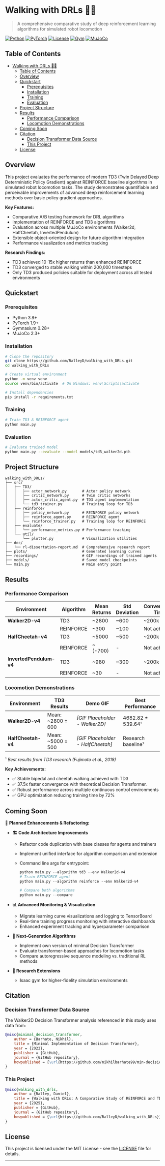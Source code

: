 # Walking with DRLs 🚶‍♂️

> A comprehensive comparative study of deep reinforcement learning algorithms for simulated robot locomotion

[![Python](https://img.shields.io/badge/python-3.8+-blue.svg)](https://www.python.org/downloads/)
[![PyTorch](https://img.shields.io/badge/PyTorch-1.9+-red.svg)](https://pytorch.org/)
[![License](https://img.shields.io/badge/license-MIT-green.svg)](LICENSE)
[![Gym](https://img.shields.io/badge/Gymnasium-0.28+-orange.svg)](https://gymnasium.farama.org/)
[![MuJoCo](https://img.shields.io/badge/MuJoCo-2.3+-purple.svg)](https://github.com/deepmind/mujoco)

## Table of Contents

- [Walking with DRLs 🚶‍♂️](#walking-with-drls-️)
  - [Table of Contents](#table-of-contents)
  - [Overview](#overview)
  - [Quickstart](#quickstart)
    - [Prerequisites](#prerequisites)
    - [Installation](#installation)
    - [Training](#training)
    - [Evaluation](#evaluation)
  - [Project Structure](#project-structure)
  - [Results](#results)
    - [Performance Comparison](#performance-comparison)
    - [Locomotion Demonstrations](#locomotion-demonstrations)
  - [Coming Soon](#coming-soon)
  - [Citation](#citation)
    - [Decision Transformer Data Source](#decision-transformer-data-source)
    - [This Project](#this-project)
  - [License](#license)

## Overview

This project evaluates the performance of modern TD3 (Twin Delayed Deep Deterministic Policy Gradient) against REINFORCE baseline algorithms in simulated robot locomotion tasks. The study demonstrates quantifiable and perceivable improvements of advanced deep reinforcement learning methods over basic policy gradient approaches.

**Key Features:**
- Comparative A/B testing framework for DRL algorithms
- Implementation of REINFORCE and TD3 algorithms
- Evaluation across multiple MuJoCo environments (Walker2d, HalfCheetah, InvertedPendulum)
- Extensible object-oriented design for future algorithm integration
- Performance visualization and metrics tracking

**Research Findings:**
- TD3 achieved 10-15x higher returns than enhanced REINFORCE
- TD3 converged to stable walking within 200,000 timesteps
- Only TD3 produced policies suitable for deployment across all tested environments

## Quickstart

### Prerequisites

- Python 3.8+
- PyTorch 1.9+
- Gymnasium 0.28+
- MuJoCo 2.3+

### Installation

```bash
# Clone the repository
git clone https://github.com/RalleyD/walking_with_DRLs.git
cd walking_with_DRLs

# Create virtual environment
python -m venv venv
source venv/bin/activate  # On Windows: venv\Scripts\activate

# Install dependencies
pip install -r requirements.txt
```

### Training

```bash
# Train TD3 & REINFORCE agent
python main.py 
```

### Evaluation

```bash
# Evaluate trained model
python main.py --evaluate --model models/td3_walker2d.pth
```

## Project Structure

```
walking_with_DRLs/
├── src/
│   ├── TD3/
│   │   ├── actor_network.py       # Actor policy network
│   │   ├── critic_network.py      # Twin critic networks
│   │   ├── actor_critic_agent.py  # TD3 agent implementation
│   │   └── td3_trainer.py         # Training loop for TD3
│   ├── reinforce/
│   │   ├── policy_network.py      # REINFORCE policy network
│   │   ├── reinforce_agent.py     # REINFORCE agent
│   │   └── reinforce_trainer.py   # Training loop for REINFORCE
│   ├── evaluate/
│   │   └── performance_metrics.py # Performance tracking
│   └── util/
│       └── plotter.py             # Visualization utilities
├── doc/
│   └── rl-dissertation-report.md  # Comprehensive research report
├── plots/                         # Generated learning curves
├── recordings/                    # GIF recordings of trained agents
├── models/                        # Saved model checkpoints
└── main.py                        # Main entry point
```

## Results

### Performance Comparison

| Environment | Algorithm | Mean Returns | Std Deviation | Convergence Time | Stable Solution |
|-------------|-----------|--------------|---------------|------------------|-----------------|
| **Walker2D-v4** | TD3 | ~2800 | ~600 | ~200k steps | ✅ Yes |
| | REINFORCE | ~300 | ~100 | Not achieved | ❌ No |
| **HalfCheetah-v4** | TD3 | ~5000 | ~500 | ~200k steps | ✅ Yes |
| | REINFORCE | ~(-700) | - | Not achieved | ❌ No |
| **InvertedPendulum-v4** | TD3 | ~980 | ~300 | ~200k steps | ✅ Yes |
| | REINFORCE | ~30 | - | Not achieved | ❌ No |

### Locomotion Demonstrations

| Environment | TD3 Results | Demo GIF | Best Performance |
|-------------|-------------|----------|------------------|
| **Walker2D-v4** | Mean: ~2800 ± 600 | *[GIF Placeholder - Walker2D]* | 4682.82 ± 539.64¹ |
| **HalfCheetah-v4** | Mean: ~5000 ± 500 | *[GIF Placeholder - HalfCheetah]* | Research baseline¹ |

¹ *Best results from TD3 research (Fujimoto et al., 2018)*

**Key Achievements:**

- ✅ Stable bipedal and cheetah walking achieved with TD3
- ✅ 37.5x faster convergence with theoretical Decision Transformer.
- ✅ Robust performance across multiple continuous control environments
- ✅ GPU optimization reducing training time by 72%

## Coming Soon

🚧 **Planned Enhancements & Refactoring:**

- **🏗️ Code Architecture Improvements**
  - Refactor code duplication with base classes for agents and trainers
  - Implement unified interface for algorithm comparison and extension
  - Command line args for entrypoint:
  
    ```python
    python main.py --algorithm td3 --env Walker2d-v4
    # Train REINFORCE agent
    python main.py --algorithm reinforce --env Walker2d-v4

    # Compare both algorithms
    python main.py --compare
    ```

- **📊 Advanced Monitoring & Visualization**
  - Migrate learning curve visualizations and logging to TensorBoard
  - Real-time training progress monitoring with interactive dashboards
  - Enhanced experiment tracking and hyperparameter comparison

- **🤖 Next-Generation Algorithms**
  - Implement own version of minimal Decision Transformer
  - Evaluate transformer-based approaches for locomotion tasks
  - Compare autoregressive sequence modeling vs. traditional RL methods

- **🔬 Research Extensions**
  - Isaac gym for higher-fidelity simulation environments
  

## Citation

### Decision Transformer Data Source

The Walker2D Decision Transformer analysis referenced in this study uses data from:

```bibtex
@misc{minimal_decision_transformer,
    author = {Barhate, Nikhil},
    title = {Minimal Implementation of Decision Transformer},
    year = {2022},
    publisher = {GitHub},
    journal = {GitHub repository},
    howpublished = {\url{https://github.com/nikhilbarhate99/min-decision-transformer}},
}
```

### This Project

```bibtex
@misc{walking_with_drls,
    author = {Ralley, Daniel},
    title = {Walking with DRLs: A Comparative Study of REINFORCE and TD3 Algorithms},
    year = {2025},
    publisher = {GitHub},
    journal = {GitHub repository},
    howpublished = {\url{https://github.com/RalleyD/walking_with_DRLs}},
}
```

## License

This project is licensed under the MIT License - see the [LICENSE](LICENSE) file for details.

---
